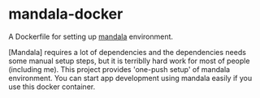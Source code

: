 mandala-docker
==============
A Dockerfile for setting up [mandala](https://github.com/remogatto/mandala) environment.

[Mandala] requires a lot of dependencies and the dependencies needs some manual setup steps, but it is terriblly hard work for most of people (including me). This project provides 'one-push setup' of mandala environment. You can start app development using mandala easily if you use this docker container.
